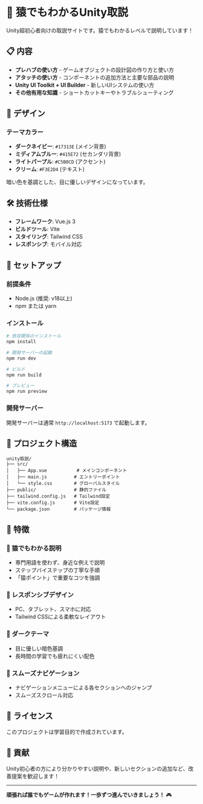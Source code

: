 # 🦍 猿でもわかるUnity取説

Unity超初心者向けの取説サイトです。猿でもわかるレベルで説明しています！

## 📋 内容

- **プレハブの使い方** - ゲームオブジェクトの設計図の作り方と使い方
- **アタッチの使い方** - コンポーネントの追加方法と主要な部品の説明
- **Unity UI Toolkit + UI Builder** - 新しいUIシステムの使い方
- **その他有用な知識** - ショートカットキーやトラブルシューティング

## 🎨 デザイン

### テーマカラー
- **ダークネイビー**: `#17313E` (メイン背景)
- **ミディアムブルー**: `#415E72` (セカンダリ背景)
- **ライトパープル**: `#C5B0CD` (アクセント)
- **クリーム**: `#F3E2D4` (テキスト)

暗い色を基調とした、目に優しいデザインになっています。

## 🛠️ 技術仕様

- **フレームワーク**: Vue.js 3
- **ビルドツール**: Vite
- **スタイリング**: Tailwind CSS
- **レスポンシブ**: モバイル対応

## 🚀 セットアップ

### 前提条件
- Node.js (推奨: v18以上)
- npm または yarn

### インストール

```bash
# 依存関係のインストール
npm install

# 開発サーバーの起動
npm run dev

# ビルド
npm run build

# プレビュー
npm run preview
```

### 開発サーバー
開発サーバーは通常 `http://localhost:5173` で起動します。

## 📁 プロジェクト構造

```
unity取説/
├── src/
│   ├── App.vue           # メインコンポーネント
│   ├── main.js          # エントリーポイント
│   └── style.css        # グローバルスタイル
├── public/              # 静的ファイル
├── tailwind.config.js   # Tailwind設定
├── vite.config.js       # Vite設定
└── package.json         # パッケージ情報
```

## 🎯 特徴

### 🦍 猿でもわかる説明
- 専門用語を使わず、身近な例えで説明
- ステップバイステップの丁寧な手順
- 「猿ポイント」で重要なコツを強調

### 📱 レスポンシブデザイン
- PC、タブレット、スマホに対応
- Tailwind CSSによる柔軟なレイアウト

### 🎨 ダークテーマ
- 目に優しい暗色基調
- 長時間の学習でも疲れにくい配色

### 🔗 スムーズナビゲーション
- ナビゲーションメニューによる各セクションへのジャンプ
- スムーズスクロール対応

## 📝 ライセンス

このプロジェクトは学習目的で作成されています。

## 🤝 貢献

Unity初心者の方により分かりやすい説明や、新しいセクションの追加など、改善提案を歓迎します！

---

**頑張れば誰でもゲームが作れます！一歩ずつ進んでいきましょう！** 🎮
